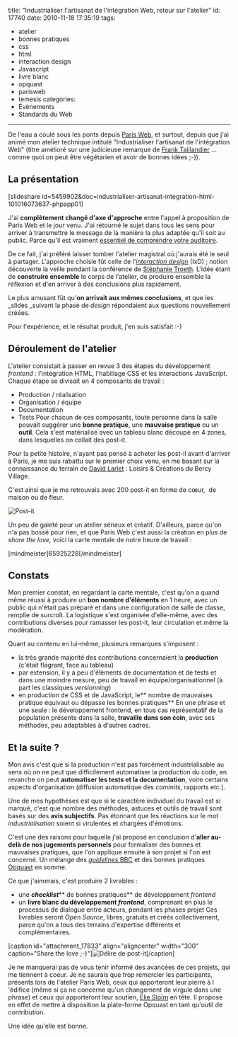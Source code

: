 title: "Industrialiser l'artisanat de l'intégration Web, retour sur l'atelier"
id: 17740
date: 2010-11-18 17:35:19
tags:
- atelier
- bonnes pratiques
- css
- html
- interaction design
- Javascript
- livre blanc
- opquast
- parisweb
- temesis
categories:
- Évènements
- Standards du Web
---

De l'eau a coulé sous les ponts depuis [Paris Web](http://paris-web.fr/), et surtout, depuis que j'ai animé mon atelier technique intitulé "Industrialiser l'artisanat de l'intégration Web" (titre amélioré sur une judicieuse remarque de [Frank Taillandier](http://frank.taillandier.free.fr/) ... comme quoi on peut être végétarien et avoir de bonnes idées ;-)).

<!--more-->

## La présentation

[slideshare id=5459902&amp;doc=industrialiser-artisanat-integration-html-101016073637-phpapp01]

J'ai **complètement changé d'axe d'approche** entre l'appel à proposition de Paris Web et le jour venu. J'ai retourné le sujet dans tous les sens pour arriver à transmettre le message de la manière la plus adaptée qu'il soit au public. Parce qu'il est vraiment [essentiel de comprendre votre auditoire](http://thinkvitamin.com/user-science/understanding-your-audience/).

De ce fait, j'ai préféré laisser tomber l'atelier magistral où j'aurais été le seul à partager. L'approche choisie fût celle de l'[_interaction design_](http://en.wikipedia.org/wiki/Interaction_design) (IxD) ; notion découverte la veille pendant la conférence de [Stéphanie Troeth](http://stephanietroeth.com/). L'idée étant de **construire ensemble** le corps de l'atelier, de produire ensemble la réflexion et d'en arriver à des conclusions plus rapidement.

Le plus amusant fût qu'**on arrivait aux mêmes conclusions**, et que les _slides _suivant la phase de _design_ répondaient aux questions nouvellement créées.

Pour l'expérience, et le résultat produit, j'en suis satisfait :-)

## Déroulement de l'atelier

L'atelier consistait à passer en revue 3 des étapes du développement _frontend_ : l'intégration HTML, l'habillage CSS et les interactions JavaScript. Chaque étape se divisait en 4 composants de travail :

*   Production / réalisation
*   Organisation / équipe
*   Documentation
*   Tests
Pour chacun de ces composants, toute personne dans la salle pouvait suggérer une **bonne pratique**, une **mauvaise pratique** ou un **outil**. Cela s'est matérialisé avec un tableau blanc découpé en 4 zones, dans lesquelles on collait des post-it.

Pour la petite histoire, n'ayant pas pensé à acheter les post-il avant d'arriver à Paris, je me suis rabattu sur le premier choix venu, en me basant sur la connaissance du terrain de [David Larlet](http://larlet.fr/) : Loisirs & Créations du Bercy Village.

C'est ainsi que je me retrouvais avec 200 post-it en forme de cœur,  de maison ou de fleur.

![](http://media.oncle-tom.net/images/2010/11/post-it-paris-web-300x179.jpg "Post-it")

Un peu de gaieté pour un atelier sérieux et créatif.
D'ailleurs, parce qu'on n'a pas bossé pour rien, et que Paris Web c'est aussi la création en plus de _share the love_, voici la carte mentale de notre heure de travail :

[mindmeister]65925228[/mindmeister]

## Constats

Mon premier constat, en regardant la carte mentale, c'est qu'on a quand même réussi à produire un **bon nombre d'éléments** en 1 heure, avec un public qui n'était pas préparé et dans une configuration de salle de classe, remplie de surcroît.
La logistique s'est organisée d'elle-même, avec des contributions diverses pour ramasser les post-it, leur circulation et même la modération.

Quant au contenu en lui-même, plusieurs remarques s'imposent :

*   la très grande majorité des contributions concernaient la **production** (c'était flagrant, face au tableau)
*   par extension, il y a peu d'éléments de documentation et de tests et dans une moindre mesure, peu de travail en équipe/organisationnel (à part les classiques _versionning_)
*   en production de CSS et de JavaScript, le** nombre de mauvaises pratique équivaut ou dépasse les bonnes pratiques**
En une phrase et une seule : le développement frontend, en tous cas représentatif de la population présente dans la salle, **travaille dans son coin**, avec ses méthodes, peu adaptables à d'autres cadres.

## Et la suite ?

Mon avis c'est que si la production n'est pas forcément industrialisable au sens où on ne peut que difficilement automatiser la production du code, en revanche on peut **automatiser les tests et la documentation**, voire certains aspects d'organisation (diffusion automatique des _commits_, rapports etc.).

Une de mes hypothèses est que si le caractère individuel du travail est si marqué, c'est que nombre des méthodes, astuces et outils de travail sont basés sur des **avis subjectifs**. Pas étonnant que les réactions sur le mot _industrialisation_ soient si virulentes et chargées d'émotions.

C'est une des raisons pour laquelle j'ai proposé en conclusion d'**aller au-delà de nos jugements personnels** pour formaliser des bonnes et mauvaises pratiques, que l'on applique ensuite à son projet si l'on est concerné. Un mélange des _[guidelines](http://www.bbc.co.uk/guidelines/futuremedia/technical/css.shtml)_[ BBC](http://www.bbc.co.uk/guidelines/futuremedia/technical/css.shtml) et des bonnes pratiques [Opquast](http://www.opquast.com/) en somme.

Ce que j'aimerais, c'est produire 2 livrables :

*   une _**checklist**_** de bonnes pratiques** de développement _frontend_
*   un **livre blanc du développement _frontend_**, comprenant en plus le processus de dialogue entre acteurs, pendant les phases projet
Ces livrables seront _Open Source_, libres, gratuits et créés collectivement, parce qu'on a tous des terrains d'expertise différents et complémentaires.

[caption id="attachment_17833" align="aligncenter" width="300" caption="Share the love ;-)"]![](http://media.oncle-tom.net/images/2010/11/post-it-delire-300x179.jpg "Délire de post-it")[/caption]

Je ne manquerai pas de vous tenir informé des avancées de ces projets, qui me tiennent à coeur.
Je ne saurais que trop remercier les participants, présents lors de l'atelier Paris Web, ceux qui apporteront leur pierre à l 'édifice (même si ça ne concerne qu'un changement de virgule dans une phrase) et ceux qui apporteront leur soutien, [Elie Sloïm](http://temesis.com/) en tête. Il propose en effet de mettre à disposition la plate-forme Opquast en tant qu'outil de contribution.

Une idée qu'elle est bonne.